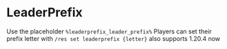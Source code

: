 # LeaderPrefix
Use the placeholder `%leaderprefix_leader_prefix%`
Players can set their prefix letter with `/res set leaderprefix {letter}`
also supports 1.20.4 now
